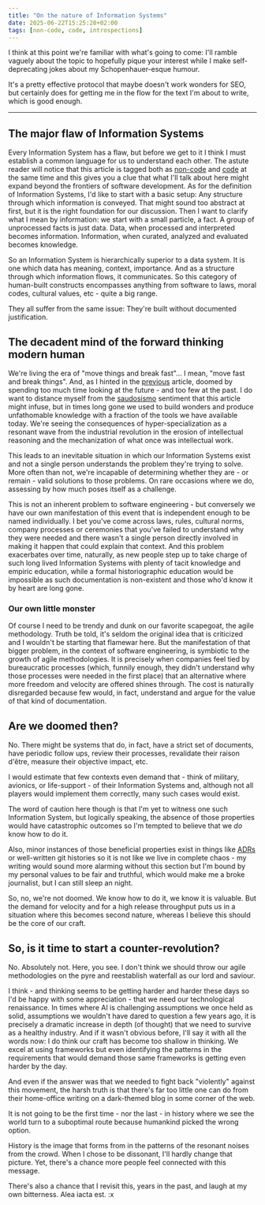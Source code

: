 ```yaml
---
title: "On the nature of Information Systems"
date: 2025-06-22T15:25:28+02:00
tags: [non-code, code, introspections]
---
```


I think at this point we're familiar with what's going to come: I'll ramble vaguely about the topic to hopefully pique your interest while I make self-deprecating jokes about my Schopenhauer-esque humour.

It's a pretty effective protocol that maybe doesn't work wonders for SEO, but certainly does for getting me in the flow for the text I'm about to write, which is good enough.

---

## The major flaw of Information Systems

Every Information System has a flaw, but before we get to it I think I must establish a common language for us to understand each other.
The astute reader will notice that this article is tagged both as [non-code](/tags/non-code/) and [code](/tags/code/) at the same time and this gives you a clue that what I'll talk about here might expand beyond the frontiers of software development.
As for the definition of Information Systems, I'd like to start with a basic setup: Any structure through which information is conveyed. That might sound too abstract at first, but it is the right foundation for our discussion.
Then I want to clarify what I mean by information: we start with a small particle, a fact. A group of unprocessed facts is just data. Data, when processed and interpreted becomes information. Information, when curated, analyzed and evaluated becomes knowledge.

So an Information System is hierarchically superior to a data system. It is one which data has meaning, context, importance. And as a structure through which information flows, it communicates.
So this category of human-built constructs encompasses anything from software to laws, moral codes, cultural values, etc - quite a big range.

They all suffer from the same issue: They're built without documented justification.

## The decadent mind of the forward thinking modern human

We're living the era of "move things and break fast"... I mean, "move fast and break things". And, as I hinted in the [previous](/2025/Space-Time-and-Structure/) article, doomed by spending too much time looking at the future - and too few at the past.
I do want to distance myself from the [saudosismo](https://en.wiktionary.org/wiki/saudosismo) sentiment that this article might infuse, but in times long gone we used to build wonders and produce unfathomable knowledge with a fraction of the tools we have available today.
We're seeing the consequences of hyper-specialization as a resonant wave from the industrial revolution in the erosion of intellectual reasoning and the mechanization of what once was intellectual work.

This leads to an inevitable situation in which our Information Systems exist and not a single person understands the problem they're trying to solve.
More often than not, we're incapable of determining whether they are - or remain - valid solutions to those problems.
On rare occasions where we do, assessing by how much poses itself as a challenge.

This is not an inherent problem to software engineering - but conversely we have our own manifestation of this event that is independent enough to be named individually.
I bet you've come across laws, rules, cultural norms, company processes or ceremonies that you've failed to understand why they were needed and there wasn't a single person directly involved in making it happen that could explain that context.
And this problem exacerbates over time, naturally, as new people step up to take charge of such long lived Information Systems with plenty of tacit knowledge and empiric education, while a formal historiographic education would be impossible as such documentation is non-existent and those who'd know it by heart are long gone.

### Our own little monster

Of course I need to be trendy and dunk on our favorite scapegoat, the agile methodology.
Truth be told, it's seldom the original idea that is criticized and I wouldn't be starting that flamewar here. But the manifestation of that bigger problem, in the context of software engineering, is symbiotic to the growth of agile methodologies.
It is precisely when companies feel tied by bureaucratic processes (which, funnily enough, they didn't understand why those processes were needed in the first place) that an alternative where more freedom and velocity are offered shines through.
The cost is naturally disregarded because few would, in fact, understand and argue for the value of that kind of documentation.

## Are we doomed then?

No. There might be systems that do, in fact, have a strict set of documents, have periodic follow ups, review their processes, revalidate their raison d'être, measure their objective impact, etc.

I would estimate that few contexts even demand that - think of military, avionics, or life-support - of their Information Systems and, although not all players would implement them correctly, many such cases would exist.

The word of caution here though is that I'm yet to witness one such Information System, but logically speaking, the absence of those properties would have catastrophic outcomes so I'm tempted to believe that we _do_ know how to do it.

Also, minor instances of those beneficial properties exist in things like [ADRs](https://adr.github.io/) or well-written git histories so it is not like we live in complete chaos - my writing would sound more alarming without this section but I'm bound by my personal values to be fair and truthful,
which would make me a broke journalist, but I can still sleep an night.

So, no, we're not doomed. We know how to do it, we know it is valuable. But the demand for velocity and for a high release throughput puts us in a situation where this becomes second nature, whereas I believe this should be the core of our craft.

## So, is it time to start a counter-revolution?

No. Absolutely not. Here, you see. I don't think we should throw our agile methodologies on the pyre and reestablish waterfall as our lord and saviour.

I think - and thinking seems to be getting harder and harder these days so I'd be happy with some appreciation - that we need our technological renaissance. In times where AI is challenging assumptions we once held as solid, assumptions we wouldn't have dared to question a few years ago, it is precisely a dramatic increase in depth (of thought)
that we need to survive as a healthy industry. And if it wasn't obvious before, I'll say it with all the words now: I do think our craft has become too shallow in thinking. We excel at using frameworks but even identifying the patterns in the requirements that would demand those same frameworks is getting even harder by the day.

And even if the answer was that we needed to fight back "violently" against this movement, the harsh truth is that there's far too little one can do from their home-office writing on a dark-themed blog in some corner of the web.

It is not going to be the first time - nor the last - in history where we see the world turn to a suboptimal route because humankind picked the wrong option.

History is the image that forms from in the patterns of the resonant noises from the crowd. When I chose to be dissonant, I'll hardly change that picture. Yet, there's a chance more people feel connected with this message.

There's also a chance that I revisit this, years in the past, and laugh at my own bitterness. Alea iacta est.
:x
